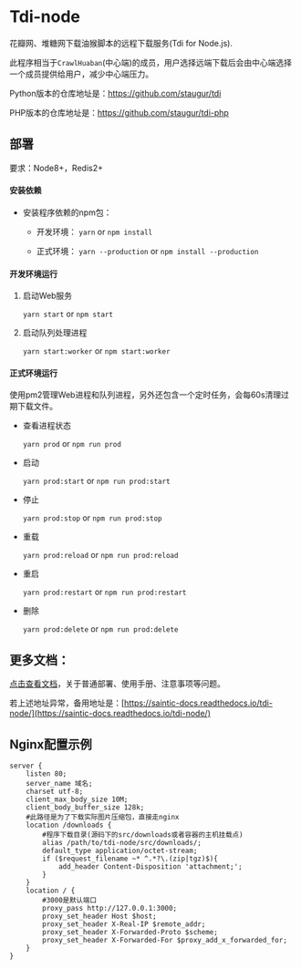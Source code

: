 # Tdi-node
花瓣网、堆糖网下载油猴脚本的远程下载服务(Tdi for Node.js).

此程序相当于`CrawlHuaban`(中心端)的成员，用户选择远端下载后会由中心端选择一个成员提供给用户，减少中心端压力。

Python版本的仓库地址是：https://github.com/staugur/tdi

PHP版本的仓库地址是：https://github.com/staugur/tdi-php


## 部署

要求：Node8+，Redis2+

#### 安装依赖

- 安装程序依赖的npm包：

    - 开发环境： `yarn` or `npm install`

    - 正式环境： `yarn --production` or `npm install --production`

#### 开发环境运行

1. 启动Web服务

    `yarn start` or `npm start`

2. 启动队列处理进程

    `yarn start:worker` or `npm start:worker`

#### 正式环境运行

使用pm2管理Web进程和队列进程，另外还包含一个定时任务，会每60s清理过期下载文件。

- 查看进程状态

    `yarn prod` or `npm run prod`

- 启动

    `yarn prod:start` or `npm run prod:start`

- 停止

    `yarn prod:stop` or `npm run prod:stop`

- 重载

    `yarn prod:reload` or `npm run prod:reload`

- 重启

    `yarn prod:restart` or `npm run prod:restart`

- 删除

    `yarn prod:delete` or `npm run prod:delete`


## 更多文档：

[点击查看文档](https://docs.saintic.com/tdi-node/ "点击查看部署及使用文档")，关于普通部署、使用手册、注意事项等问题。

若上述地址异常，备用地址是：[https://saintic-docs.readthedocs.io/tdi-node/](https://saintic-docs.readthedocs.io/tdi-node/)


## Nginx配置示例

```
server {
    listen 80;
    server_name 域名;
    charset utf-8;
    client_max_body_size 10M;
    client_body_buffer_size 128k;
    #此路径是为了下载实际图片压缩包，直接走nginx
    location /downloads {
        #程序下载目录(源码下的src/downloads或者容器的主机挂载点)
        alias /path/to/tdi-node/src/downloads/;
        default_type application/octet-stream;
        if ($request_filename ~* ^.*?\.(zip|tgz)$){
            add_header Content-Disposition 'attachment;';
        }
    }
    location / {
        #3000是默认端口
        proxy_pass http://127.0.0.1:3000;
        proxy_set_header Host $host;
        proxy_set_header X-Real-IP $remote_addr;
        proxy_set_header X-Forwarded-Proto $scheme;
        proxy_set_header X-Forwarded-For $proxy_add_x_forwarded_for;
    }
}
```
